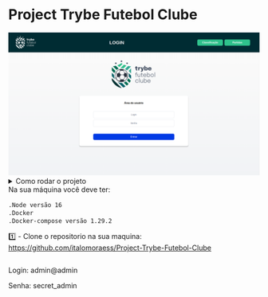 # Project Trybe Futebol Clube

<img src="/imgs/Tela_Login.png">
<details>
    <summary>Como rodar o projeto</sumary><br>
    Na sua máquina você deve ter:

    .Node versão 16
    .Docker
    .Docker-compose versão 1.29.2
    
   1️⃣ - Clone o repositorio na sua maquina: https://github.com/italomoraess/Project-Trybe-Futebol-Clube
</details>
    


<p>Login: admin@admin </p>
<p>Senha: secret_admin </p>
